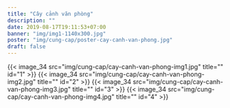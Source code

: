 ```yaml
---
title: "Cây cảnh văn phòng"
description: ""
date: 2019-08-17T19:11:53+07:00
banner: "img/img1-1140x300.jpg"
poster: "img/cung-cap/poster-cay-canh-van-phong.jpg"
draft: false
---
```


<div class="row text-center">
    {{< image_34 src="img/cung-cap/cay-canh-van-phong-img1.jpg" title="" id="1" >}}
    {{< image_34 src="img/cung-cap/cay-canh-van-phong-img2.jpg" title="" id="2" >}}
    {{< image_34 src="img/cung-cap/cay-canh-van-phong-img3.jpg" title="" id="3" >}}
    {{< image_34 src="img/cung-cap/cay-canh-van-phong-img4.jpg" title="" id="4" >}}
</div>